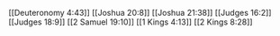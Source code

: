 [[Deuteronomy 4:43]]
[[Joshua 20:8]]
[[Joshua 21:38]]
[[Judges 16:2]]
[[Judges 18:9]]
[[2 Samuel 19:10]]
[[1 Kings 4:13]]
[[2 Kings 8:28]]

